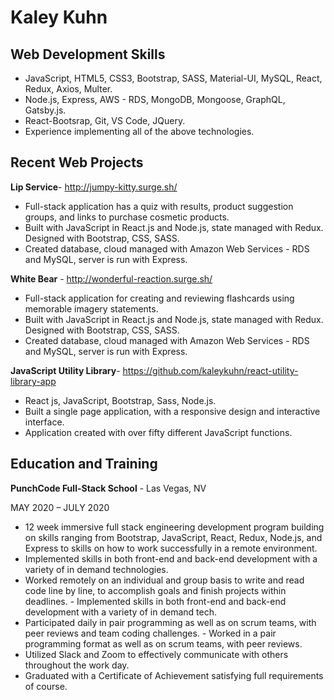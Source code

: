 # Kaley Kuhn

## Web Development Skills
  - JavaScript, HTML5, CSS3, Bootstrap, SASS, Material-UI, MySQL, React, Redux, Axios, Multer.
  - Node.js, Express, AWS - RDS, MongoDB, Mongoose, GraphQL, Gatsby.js.
  - React-Bootsrap, Git, VS Code, JQuery.
  - Experience implementing all of the above technologies.
  
## Recent Web Projects
  **Lip Service**-​ ​http://jumpy-kitty.surge.sh/
  
  - Full-stack application has a quiz with results, product suggestion groups, and links to purchase cosmetic products.
  - Built with JavaScript in React.js and Node.js, state managed with Redux. Designed with Bootstrap, CSS, SASS.
  - Created database, cloud managed with Amazon Web Services - RDS and MySQL, server is run with Express.

**White Bear** -​ ​http://wonderful-reaction.surge.sh/

  - Full-stack application for creating and reviewing flashcards using memorable imagery statements.  
  - Built with JavaScript in React.js and Node.js, state managed with Redux. Designed with Bootstrap, CSS, SASS.
  - Created database, cloud managed with Amazon Web Services - RDS and MySQL, server is run with Express.
  
**JavaScript Utility Library**-​ ​https://github.com/kaleykuhn/react-utility-library-app

  - React js, JavaScript, Bootstrap, Sass, Node.js.
  - Built a single page application, with a responsive design and interactive interface.
  - Application created with over fifty different JavaScript functions.

## Education and Training

**PunchCode Full-Stack School** -
Las Vegas, NV

M​AY​ 2020 – J​ULY​ 2020

  - 12 week immersive full stack engineering development program building on skills ranging from Bootstrap, JavaScript, React, Redux, Node.js, and Express to skills on how to work successfully in a remote environment.
  - Implemented skills in both front-end and back-end development with a variety of in demand technologies.
  - Worked remotely on an individual and group basis to write and read code line by line, to accomplish goals and
finish projects within deadlines.  - Implemented skills in both front-end and back-end development with a variety of in demand tech.
  - Participated daily in pair programming as well as on scrum teams, with peer reviews and team coding challenges.  - Worked in a pair programming format as well as on scrum teams, with peer reviews.
  - Utilized Slack and Zoom to effectively communicate with others throughout the work day.
  - Graduated with a Certificate of Achievement satisfying full requirements of course.


